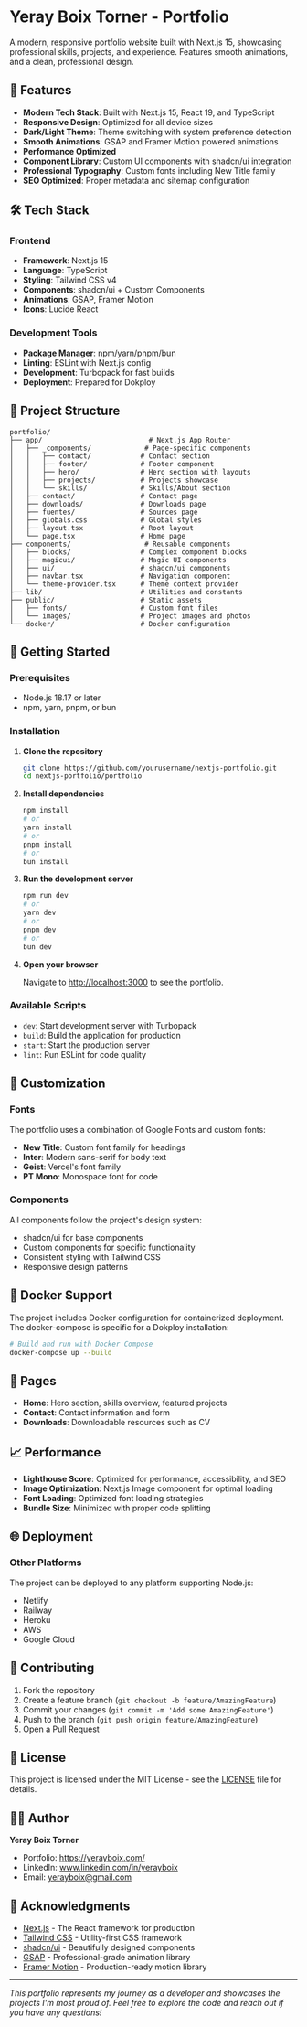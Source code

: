 # Yeray Boix Torner - Portfolio

A modern, responsive portfolio website built with Next.js 15, showcasing professional skills, projects, and experience. Features smooth animations, and a clean, professional design.

## 🚀 Features

- **Modern Tech Stack**: Built with Next.js 15, React 19, and TypeScript
- **Responsive Design**: Optimized for all device sizes
- **Dark/Light Theme**: Theme switching with system preference detection
- **Smooth Animations**: GSAP and Framer Motion powered animations
- **Performance Optimized**
- **Component Library**: Custom UI components with shadcn/ui integration
- **Professional Typography**: Custom fonts including New Title family
- **SEO Optimized**: Proper metadata and sitemap configuration

## 🛠️ Tech Stack

### Frontend
- **Framework**: Next.js 15
- **Language**: TypeScript
- **Styling**: Tailwind CSS v4
- **Components**: shadcn/ui + Custom Components
- **Animations**: GSAP, Framer Motion
- **Icons**: Lucide React

### Development Tools
- **Package Manager**: npm/yarn/pnpm/bun
- **Linting**: ESLint with Next.js config
- **Development**: Turbopack for fast builds
- **Deployment**: Prepared for Dokploy

## 📁 Project Structure

```
portfolio/
├── app/                          # Next.js App Router
│   ├── _components/             # Page-specific components
│   │   ├── contact/            # Contact section
│   │   ├── footer/             # Footer component
│   │   ├── hero/               # Hero section with layouts
│   │   ├── projects/           # Projects showcase
│   │   └── skills/             # Skills/About section
│   ├── contact/                # Contact page
│   ├── downloads/              # Downloads page
│   ├── fuentes/                # Sources page
│   ├── globals.css             # Global styles
│   ├── layout.tsx              # Root layout
│   └── page.tsx                # Home page
├── components/                  # Reusable components
│   ├── blocks/                 # Complex component blocks
│   ├── magicui/                # Magic UI components
│   ├── ui/                     # shadcn/ui components
│   ├── navbar.tsx              # Navigation component
│   └── theme-provider.tsx      # Theme context provider
├── lib/                        # Utilities and constants
├── public/                     # Static assets
│   ├── fonts/                  # Custom font files
│   └── images/                 # Project images and photos
└── docker/                     # Docker configuration
```

## 🚀 Getting Started

### Prerequisites

- Node.js 18.17 or later
- npm, yarn, pnpm, or bun

### Installation

1. **Clone the repository**
   ```bash
   git clone https://github.com/yourusername/nextjs-portfolio.git
   cd nextjs-portfolio/portfolio
   ```

2. **Install dependencies**
   ```bash
   npm install
   # or
   yarn install
   # or
   pnpm install
   # or
   bun install
   ```

3. **Run the development server**
   ```bash
   npm run dev
   # or
   yarn dev
   # or
   pnpm dev
   # or
   bun dev
   ```

4. **Open your browser**
   
   Navigate to [http://localhost:3000](http://localhost:3000) to see the portfolio.

### Available Scripts

- `dev`: Start development server with Turbopack
- `build`: Build the application for production
- `start`: Start the production server
- `lint`: Run ESLint for code quality

## 🎨 Customization

### Fonts
The portfolio uses a combination of Google Fonts and custom fonts:
- **New Title**: Custom font family for headings
- **Inter**: Modern sans-serif for body text
- **Geist**: Vercel's font family
- **PT Mono**: Monospace font for code

### Components
All components follow the project's design system:
- shadcn/ui for base components
- Custom components for specific functionality
- Consistent styling with Tailwind CSS
- Responsive design patterns

## 🐳 Docker Support

The project includes Docker configuration for containerized deployment. The docker-compose is specific for a Dokploy installation:

```bash
# Build and run with Docker Compose
docker-compose up --build
```

## 📱 Pages

- **Home**: Hero section, skills overview, featured projects
- **Contact**: Contact information and form
- **Downloads**: Downloadable resources such as CV


## 📈 Performance

- **Lighthouse Score**: Optimized for performance, accessibility, and SEO
- **Image Optimization**: Next.js Image component for optimal loading
- **Font Loading**: Optimized font loading strategies
- **Bundle Size**: Minimized with proper code splitting

## 🌐 Deployment


### Other Platforms
The project can be deployed to any platform supporting Node.js:
- Netlify
- Railway
- Heroku
- AWS
- Google Cloud

## 🤝 Contributing

1. Fork the repository
2. Create a feature branch (`git checkout -b feature/AmazingFeature`)
3. Commit your changes (`git commit -m 'Add some AmazingFeature'`)
4. Push to the branch (`git push origin feature/AmazingFeature`)
5. Open a Pull Request

## 📄 License

This project is licensed under the MIT License - see the [LICENSE](LICENSE.md) file for details.

## 👨‍💻 Author

**Yeray Boix Torner**
- Portfolio: https://yerayboix.com/
- LinkedIn: www.linkedin.com/in/yerayboix
- Email: yerayboix@gmail.com

## 🙏 Acknowledgments

- [Next.js](https://nextjs.org/) - The React framework for production
- [Tailwind CSS](https://tailwindcss.com/) - Utility-first CSS framework
- [shadcn/ui](https://ui.shadcn.com/) - Beautifully designed components
- [GSAP](https://greensock.com/gsap/) - Professional-grade animation library
- [Framer Motion](https://www.framer.com/motion/) - Production-ready motion library

---

*This portfolio represents my journey as a developer and showcases the projects I'm most proud of. Feel free to explore the code and reach out if you have any questions!*
